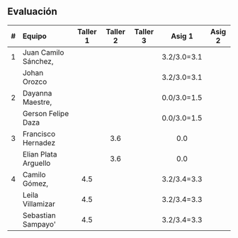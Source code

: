 ## Evaluación
| # | Equipo        | Taller 1 |Taller 2|Taller 3|Asig 1|Asig 2|
|:-:|:-----         |:-----:   |:-----: |:-----: |:----:|:----:|            
| 1 |Juan Camilo Sánchez,|     |        |        |  3.2/3.0=3.1  |      |
|   |Johan Orozco   |          |        |        |  3.2/3.0=3.1 |      |
| 2 |Dayanna Maestre,|         |        |        |  0.0/3.0=1.5 |      |
|   |Gerson Felipe Daza|       |        |        |  0.0/3.0=1.5 |      |
| 3 |Francisco Hernadez|       |   3.6  |        |  0.0 |      |
|   |Elian Plata Arguello |    |   3.6  |        |  0.0 |      |
| 4 |Camilo Gómez,     |  4.5  |        |        |  3.2/3.4=3.3 |      |
|   |Leila Villamizar  |  4.5  |        |        |  3.2/3.4=3.3 |      |
|   |Sebastian Sampayo'|  4.5  |        |        |  3.2/3.4=3.3 |      |
